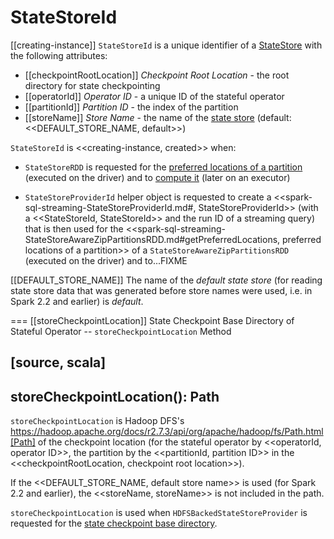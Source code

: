 # StateStoreId

[[creating-instance]]
`StateStoreId` is a unique identifier of a [StateStore](spark-sql-streaming-StateStore.md) with the following attributes:

* [[checkpointRootLocation]] *Checkpoint Root Location* - the root directory for state checkpointing
* [[operatorId]] *Operator ID* - a unique ID of the stateful operator
* [[partitionId]] *Partition ID* - the index of the partition
* [[storeName]] *Store Name* - the name of the [state store](spark-sql-streaming-StateStore.md) (default: <<DEFAULT_STORE_NAME, default>>)

`StateStoreId` is <<creating-instance, created>> when:

* `StateStoreRDD` is requested for the [preferred locations of a partition](StateStoreRDD.md#getPreferredLocations) (executed on the driver) and to [compute it](StateStoreRDD.md#compute) (later on an executor)

* `StateStoreProviderId` helper object is requested to create a <<spark-sql-streaming-StateStoreProviderId.md#, StateStoreProviderId>> (with a <<StateStoreId, StateStoreId>> and the run ID of a streaming query) that is then used for the <<spark-sql-streaming-StateStoreAwareZipPartitionsRDD.md#getPreferredLocations, preferred locations of a partition>> of a `StateStoreAwareZipPartitionsRDD` (executed on the driver) and to...FIXME

[[DEFAULT_STORE_NAME]]
The name of the *default state store* (for reading state store data that was generated before store names were used, i.e. in Spark 2.2 and earlier) is *default*.

=== [[storeCheckpointLocation]] State Checkpoint Base Directory of Stateful Operator -- `storeCheckpointLocation` Method

[source, scala]
----
storeCheckpointLocation(): Path
----

`storeCheckpointLocation` is Hadoop DFS's https://hadoop.apache.org/docs/r2.7.3/api/org/apache/hadoop/fs/Path.html[Path] of the checkpoint location (for the stateful operator by <<operatorId, operator ID>>, the partition by the <<partitionId, partition ID>> in the <<checkpointRootLocation, checkpoint root location>>).

If the <<DEFAULT_STORE_NAME, default store name>> is used (for Spark 2.2 and earlier), the <<storeName, storeName>> is not included in the path.

`storeCheckpointLocation` is used when `HDFSBackedStateStoreProvider` is requested for the [state checkpoint base directory](HDFSBackedStateStoreProvider.md#baseDir).

